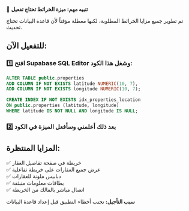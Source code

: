 🚨 **تنبيه مهم: ميزة الخرائط تحتاج تفعيل**

تم تطوير جميع مزايا الخرائط المطلوبة، لكنها معطلة مؤقتاً لأن قاعدة البيانات تحتاج تحديث.

## للتفعيل الآن:

### 1️⃣ افتح Supabase SQL Editor وشغل هذا الكود:

```sql
ALTER TABLE public.properties 
ADD COLUMN IF NOT EXISTS latitude NUMERIC(10, 7),
ADD COLUMN IF NOT EXISTS longitude NUMERIC(10, 7);

CREATE INDEX IF NOT EXISTS idx_properties_location 
ON public.properties (latitude, longitude) 
WHERE latitude IS NOT NULL AND longitude IS NULL;
```

### 2️⃣ بعد ذلك أعلمني وسأفعل الميزة في الكود

## المزايا المنتظرة:
✅ خريطة في صفحة تفاصيل العقار  
✅ عرض جميع العقارات على خريطة تفاعلية  
✅ دبابيس ملونة للعقارات  
✅ بطاقات معلومات منبثقة  
✅ اتصال مباشر بالمالك من الخريطة  

**سبب التأجيل:** تجنب أخطاء التطبيق قبل إعداد قاعدة البيانات